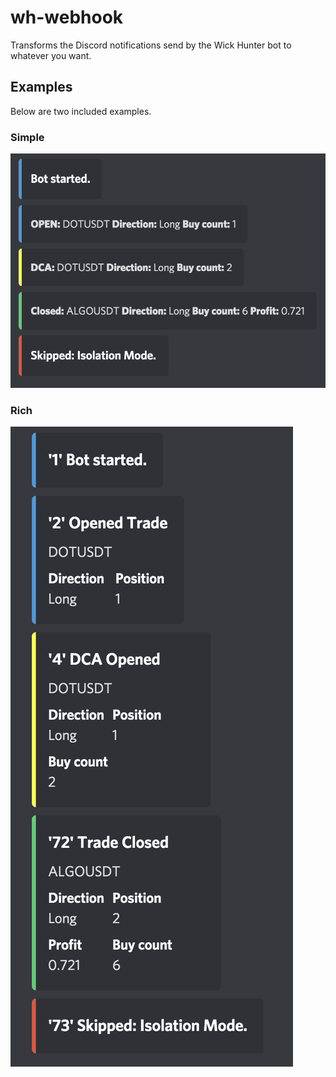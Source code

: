 # wh-webhook

Transforms the Discord notifications send by the Wick Hunter bot to whatever you want.  
  
## Examples
Below are two included examples.  

### Simple
![simple message](https://raw.githubusercontent.com/LompeBoer/wh-webhook/main/messages/simple/_example.png)  

### Rich
![rich message](https://github.com/LompeBoer/wh-webhook/raw/main/messages/rich/_example.png)  